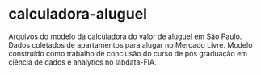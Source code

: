 # calculadora-aluguel
Arquivos do modelo da calculadora do valor de aluguel em São Paulo.
Dados coletados de apartamentos para alugar no Mercado Livre.
Modelo construído como trabalho de conclusão do curso de pós graduação em ciência de dados e analytics no labdata-FIA.
